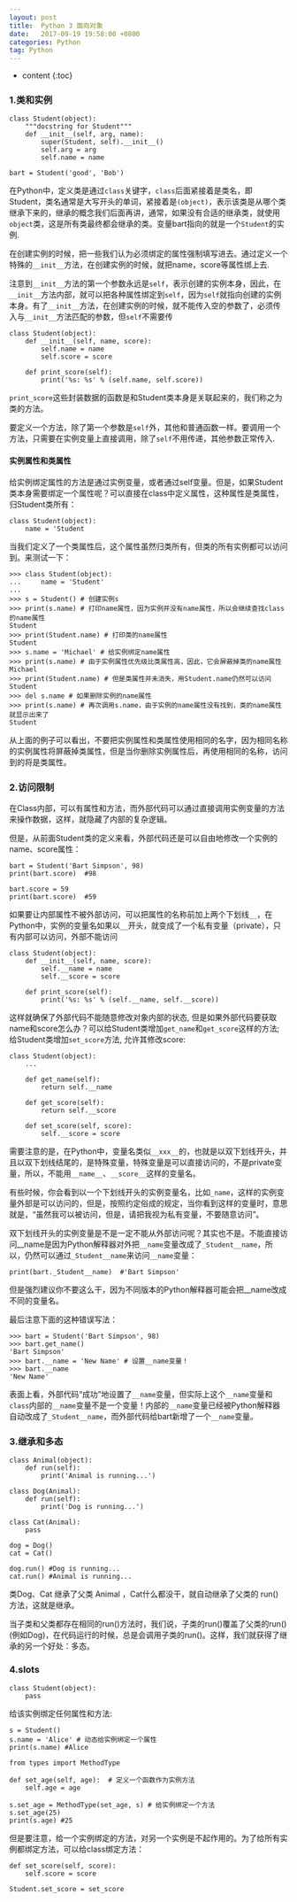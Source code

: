 ```yaml
---
layout: post
title:  Python 3 面向对象
date:   2017-09-19 19:58:00 +0800
categories: Python
tag: Python
---
```


* content
{:toc}

### 1.类和实例

```
class Student(object):
	"""docstring for Student"""
	def __init__(self, arg, name):
		super(Student, self).__init__()
		self.arg = arg
		self.name = name

bart = Student('good', 'Bob')
```

在Python中，定义类是通过`class`关键字，`class`后面紧接着是类名，即Student，类名通常是大写开头的单词，紧接着是`(object)`，表示该类是从哪个类继承下来的，继承的概念我们后面再讲，通常，如果没有合适的继承类，就使用`object`类，这是所有类最终都会继承的类。变量bart指向的就是一个`Student`的实例.

在创建实例的时候，把一些我们认为必须绑定的属性强制填写进去。通过定义一个特殊的`__init__`方法，在创建实例的时候，就把name，score等属性绑上去.

注意到`__init__`方法的第一个参数永远是`self`，表示创建的实例本身，因此，在`__init__`方法内部，就可以把各种属性绑定到`self`，因为`self`就指向创建的实例本身。有了`__init__`方法，在创建实例的时候，就不能传入空的参数了，必须传入与`__init__`方法匹配的参数，但`self`不需要传

```
class Student(object):
    def __init__(self, name, score):
        self.name = name
        self.score = score

    def print_score(self):
        print('%s: %s' % (self.name, self.score))
```

`print_score`这些封装数据的函数是和Student类本身是关联起来的，我们称之为类的方法。

要定义一个方法，除了第一个参数是`self`外，其他和普通函数一样。要调用一个方法，只需要在实例变量上直接调用，除了`self`不用传递，其他参数正常传入.

#### 实例属性和类属性

给实例绑定属性的方法是通过实例变量，或者通过self变量。但是，如果Student类本身需要绑定一个属性呢？可以直接在class中定义属性，这种属性是类属性，归Student类所有：

```
class Student(object):
    name = 'Student
```

当我们定义了一个类属性后，这个属性虽然归类所有，但类的所有实例都可以访问到。来测试一下：

```
>>> class Student(object):
...     name = 'Student'
...
>>> s = Student() # 创建实例s
>>> print(s.name) # 打印name属性，因为实例并没有name属性，所以会继续查找class的name属性
Student
>>> print(Student.name) # 打印类的name属性
Student
>>> s.name = 'Michael' # 给实例绑定name属性
>>> print(s.name) # 由于实例属性优先级比类属性高，因此，它会屏蔽掉类的name属性
Michael
>>> print(Student.name) # 但是类属性并未消失，用Student.name仍然可以访问
Student
>>> del s.name # 如果删除实例的name属性
>>> print(s.name) # 再次调用s.name，由于实例的name属性没有找到，类的name属性就显示出来了
Student
```

从上面的例子可以看出，不要把实例属性和类属性使用相同的名字，因为相同名称的实例属性将屏蔽掉类属性，但是当你删除实例属性后，再使用相同的名称，访问到的将是类属性。

### 2.访问限制

在Class内部，可以有属性和方法，而外部代码可以通过直接调用实例变量的方法来操作数据，这样，就隐藏了内部的复杂逻辑。

但是，从前面Student类的定义来看，外部代码还是可以自由地修改一个实例的name、score属性：

```
bart = Student('Bart Simpson', 98)
print(bart.score)  #98

bart.score = 59
print(bart.score)  #59
```

如果要让内部属性不被外部访问，可以把属性的名称前加上两个下划线`__`，在Python中，实例的变量名如果以`__`开头，就变成了一个私有变量（private），只有内部可以访问，外部不能访问

```
class Student(object):
    def __init__(self, name, score):
        self.__name = name
        self.__score = score

    def print_score(self):
        print('%s: %s' % (self.__name, self.__score))
```

这样就确保了外部代码不能随意修改对象内部的状态, 但是如果外部代码要获取name和score怎么办？可以给Student类增加`get_name`和`get_score`这样的方法; 给Student类增加`set_score`方法, 允许其修改score:

```
class Student(object):
    ...

    def get_name(self):
        return self.__name

    def get_score(self):
        return self.__score

    def set_score(self, score):
        self.__score = score
```

需要注意的是，在Python中，变量名类似`__xxx__`的，也就是以双下划线开头，并且以双下划线结尾的，是特殊变量，特殊变量是可以直接访问的，不是private变量，所以，不能用`__name__`、`__score__`这样的变量名。

有些时候，你会看到以一个下划线开头的实例变量名，比如`_name`，这样的实例变量外部是可以访问的，但是，按照约定俗成的规定，当你看到这样的变量时，意思就是，“虽然我可以被访问，但是，请把我视为私有变量，不要随意访问”。

双下划线开头的实例变量是不是一定不能从外部访问呢？其实也不是。不能直接访问__name是因为Python解释器对外把`__name`变量改成了`_Student__name`，所以，仍然可以通过`_Student__name`来访问`__name`变量：

```
print(bart._Student__name)  #'Bart Simpson'
```

但是强烈建议你不要这么干，因为不同版本的Python解释器可能会把__name改成不同的变量名。

最后注意下面的这种错误写法：

```
>>> bart = Student('Bart Simpson', 98)
>>> bart.get_name()
'Bart Simpson'
>>> bart.__name = 'New Name' # 设置__name变量！
>>> bart.__name
'New Name'
```

表面上看，外部代码“成功”地设置了`__name`变量，但实际上这个`__name`变量和`class`内部的`__name`变量不是一个变量！内部的`__name`变量已经被Python解释器自动改成了`_Student__name`，而外部代码给bart新增了一个`__name`变量。

### 3.继承和多态

```
class Animal(object):
    def run(self):
        print('Animal is running...')

class Dog(Animal):
    def run(self):
        print('Dog is running...')

class Cat(Animal):
    pass

dog = Dog()
cat = Cat()

dog.run() #Dog is running...
cat.run() #Animal is running...
```

类Dog、Cat 继承了父类 Animal ，Cat什么都没干，就自动继承了父类的 run() 方法，这就是继承。

当子类和父类都存在相同的run()方法时，我们说，子类的run()覆盖了父类的run()(例如Dog)，在代码运行的时候，总是会调用子类的run()。这样，我们就获得了继承的另一个好处：多态。

### 4.__slots__

```
class Student(object):
	pass
```

给该实例绑定任何属性和方法:

```
s = Student()
s.name = 'Alice' # 动态给实例绑定一个属性
print(s.name) #Alice

from types import MethodType

def set_age(self, age):  # 定义一个函数作为实例方法
	self.age = age

s.set_age = MethodType(set_age, s) # 给实例绑定一个方法
s.set_age(25)
print(s.age) #25
```

但是要注意，给一个实例绑定的方法，对另一个实例是不起作用的。为了给所有实例都绑定方法，可以给class绑定方法：

```
def set_score(self, score):
    self.score = score

Student.set_score = set_score
```
